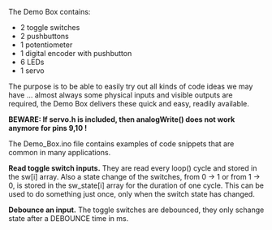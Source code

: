 The Demo Box contains:
- 2 toggle switches
- 2 pushbuttons
- 1 potentiometer
- 1 digital encoder with pushbutton
- 6 LEDs
- 1 servo

The purpose is to be able to easily try out all kinds of code ideas we may have ... almost always some physical inputs and visible outputs are required, the Demo Box delivers these quick and easy, readily available.

**BEWARE: If servo.h is included, then analogWrite() does not work anymore for pins 9,10 !**

The Demo_Box.ino file contains examples of code snippets that are common in many applications.

**Read toggle switch inputs.**
They are read every loop() cycle and stored in the sw[i] array. Also a state change of the switches, from 0 -> 1 or from 1 -> 0, is stored in the sw_state[i] array for the duration of one cycle. This can be used to do something just once, only when the switch state has changed.

**Debounce an input.**
The toggle switches are debounced, they only schange state after a DEBOUNCE time in ms.

